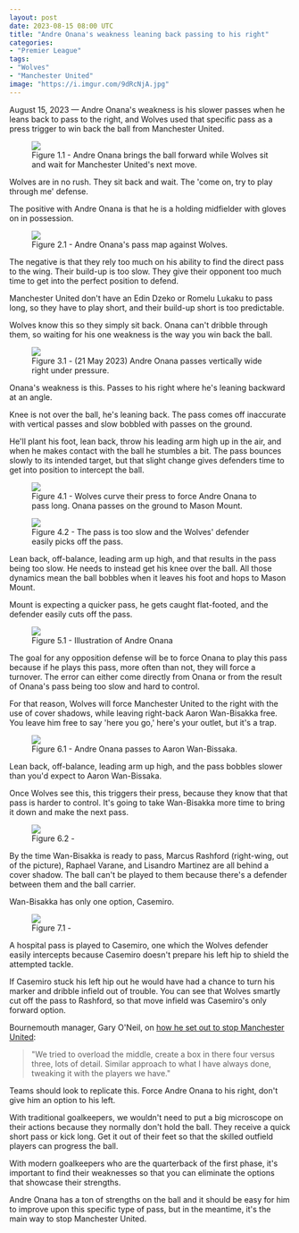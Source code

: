 ```yaml
---
layout: post
date: 2023-08-15 08:00 UTC
title: "Andre Onana's weakness leaning back passing to his right"
categories:
- "Premier League"
tags:
- "Wolves"
- "Manchester United"
image: "https://i.imgur.com/9dRcNjA.jpg"
---
```


August 15, 2023 — Andre Onana's weakness is his slower passes when he leans back to pass to the right, and Wolves used that specific pass as a press trigger to win back the ball from Manchester United.

<!---more--->

<figure>
    <img src="https://i.imgur.com/9dRcNjA.jpg">
    <figcaption>Figure 1.1 - Andre Onana brings the ball forward while Wolves sit and wait for Manchester United's next move.</figcaption>
</figure>

Wolves are in no rush. They sit back and wait. The 'come on, try to play through me' defense.

The positive with Andre Onana is that he is a holding midfielder with gloves on in possession.

<figure>
    <img src="https://i.imgur.com/bUQiJlg.jpg">
    <figcaption>Figure 2.1 - Andre Onana's pass map against Wolves.</figcaption>
</figure>

The negative is that they rely too much on his ability to find the direct pass to the wing. Their build-up is too slow. They give their opponent too much time to get into the perfect position to defend.

Manchester United don't have an Edin Dzeko or Romelu Lukaku to pass long, so they have to play short, and their build-up short is too predictable.

Wolves know this so they simply sit back. Onana can't dribble through them, so waiting for his one weakness is the way you win back the ball.

<figure>
    <img src="https://i.imgur.com/pIRSZSK.jpg">
    <figcaption>Figure 3.1 - (21 May 2023) Andre Onana passes vertically wide right under pressure.</figcaption>
</figure>

Onana's weakness is this. Passes to his right where he's leaning backward at an angle.

Knee is not over the ball, he's leaning back. The pass comes off inaccurate with vertical passes and slow bobbled with passes on the ground.

He'll plant his foot, lean back, throw his leading arm high up in the air, and when he makes contact with the ball he stumbles a bit. The pass bounces slowly to its intended target, but that slight change gives defenders time to get into position to intercept the ball.

<figure>
    <img src="https://i.imgur.com/xvcOFRP.jpg">
    <figcaption>Figure 4.1 - Wolves curve their press to force Andre Onana to pass long. Onana passes on the ground to Mason Mount.</figcaption>
</figure>

<figure>
    <img src="https://i.imgur.com/HiMzDt7.jpg">
    <figcaption>Figure 4.2 - The pass is too slow and the Wolves' defender easily picks off the pass.</figcaption>
</figure>

Lean back, off-balance, leading arm up high, and that results in the pass being too slow. He needs to instead get his knee over the ball. All those dynamics mean the ball bobbles when it leaves his foot and hops to Mason Mount.

Mount is expecting a quicker pass, he gets caught flat-footed, and the defender easily cuts off the pass.

<figure>
    <img src="https://i.imgur.com/oDmigFA.jpg">
    <figcaption>Figure 5.1 - Illustration of Andre Onana </figcaption>
</figure>

The goal for any opposition defense will be to force Onana to play this pass because if he plays this pass, more often than not, they will force a turnover. The error can either come directly from Onana or from the result of Onana's pass being too slow and hard to control.

For that reason, Wolves will force Manchester United to the right with the use of cover shadows, while leaving right-back Aaron Wan-Bisakka free. You leave him free to say 'here you go,' here's your outlet, but it's a trap.

<figure>
    <img src="https://i.imgur.com/73UKbil.gif">
    <figcaption>Figure 6.1 - Andre Onana passes to Aaron Wan-Bissaka.</figcaption>
</figure>

Lean back, off-balance, leading arm up high, and the pass bobbles slower than you'd expect to Aaron Wan-Bissaka.

Once Wolves see this, this triggers their press, because they know that that pass is harder to control. It's going to take Wan-Bisakka more time to bring it down and make the next pass.

<figure>
    <img src="https://i.imgur.com/X5apHoT.jpg">
    <figcaption>Figure 6.2 - </figcaption>
</figure>

By the time Wan-Bisakka is ready to pass, Marcus Rashford (right-wing, out of the picture), Raphael Varane, and Lisandro Martinez are all behind a cover shadow. The ball can't be played to them because there's a defender between them and the ball carrier.

Wan-Bisakka has only one option, Casemiro.

<figure>
    <img src="https://i.imgur.com/oHuFwAY.jpg">
    <figcaption>Figure 7.1 - </figcaption>
</figure>

A hospital pass is played to Casemiro, one which the Wolves defender easily intercepts because Casemiro doesn't prepare his left hip to shield the attempted tackle.

If Casemiro stuck his left hip out he would have had a chance to turn his marker and dribble infield out of trouble. You can see that Wolves smartly cut off the pass to Rashford, so that move infield was Casemiro's only forward option.

Bournemouth manager, Gary O'Neil, on [how he set out to stop Manchester United](https://x.com/utddistrict/status/1691203251646214147?s=46&t=YC8lQJTh43E_mBQW40Ct2g):

> "We tried to overload the middle, create a box in there four versus three, lots of detail. Similar approach to what I have always done, tweaking it with the players we have."

Teams should look to replicate this. Force Andre Onana to his right, don't give him an option to his left.

With traditional goalkeepers, we wouldn't need to put a big microscope on their actions because they normally don't hold the ball. They receive a quick short pass or kick long. Get it out of their feet so that the skilled outfield players can progress the ball.

With modern goalkeepers who are the quarterback of the first phase, it's important to find their weaknesses so that you can eliminate the options that showcase their strengths.

Andre Onana has a ton of strengths on the ball and it should be easy for him to improve upon this specific type of pass, but in the meantime, it's the main way to stop Manchester United.
